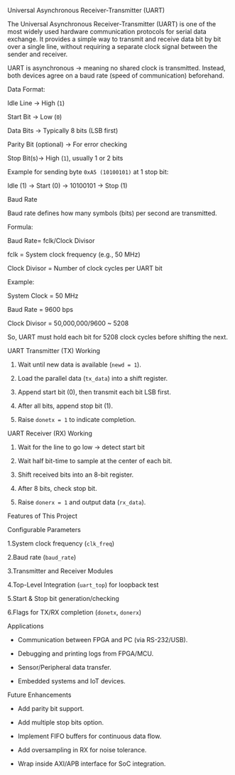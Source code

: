  Universal Asynchronous Receiver-Transmitter (UART) 

The Universal Asynchronous Receiver-Transmitter (UART) is one of the most widely used hardware communication protocols for serial data exchange.
It provides a simple way to transmit and receive data bit by bit over a single line, without requiring a separate clock signal between the sender and receiver.

UART is asynchronous → meaning no shared clock is transmitted. Instead, both devices agree on a baud rate (speed of communication) beforehand.

Data Format:

Idle Line → High (`1`)

Start Bit → Low (`0`)

Data Bits → Typically 8 bits (LSB first)

Parity Bit (optional) → For error checking

Stop Bit(s)→ High (`1`), usually 1 or 2 bits

Example for sending byte `0xA5 (10100101)` at 1 stop bit:

Idle (1) → Start (0) → 10100101 → Stop (1)  


Baud Rate

Baud rate defines how many symbols (bits) per second are transmitted.

Formula:

Baud Rate= fclk/Clock Divisor

fclk	​= System clock frequency (e.g., 50 MHz)

Clock Divisor = Number of clock cycles per UART bit​


Example:

System Clock = 50 MHz

Baud Rate = 9600 bps

Clock Divisor = 50,000,000/9600 ~ 5208

So, UART must hold each bit for 5208 clock cycles before shifting the next.

UART Transmitter (TX) Working

1. Wait until new data is available (`newd = 1`).

2. Load the parallel data (`tx_data`) into a shift register.

3. Append start bit (0), then transmit each bit LSB first.

4. After all bits, append stop bit (1).

5. Raise `donetx = 1` to indicate completion.

UART Receiver (RX) Working

1. Wait for the line to go low → detect start bit

2. Wait half bit-time to sample at the center of each bit.

3. Shift received bits into an 8-bit register.

4. After 8 bits, check stop bit.

5. Raise `donerx = 1` and output data (`rx_data`).

Features of This Project

Configurable Parameters

  1.System clock frequency (`clk_freq`)
 
  2.Baud rate (`baud_rate`)
  
  3.Transmitter and Receiver Modules
  
  4.Top-Level Integration (`uart_top`) for loopback test
  
  5.Start & Stop bit generation/checking
  
  6.Flags for TX/RX completion (`donetx`, `donerx`)

 Applications

* Communication between FPGA and PC (via RS-232/USB).

* Debugging and printing logs from FPGA/MCU.

* Sensor/Peripheral data transfer.

* Embedded systems and IoT devices.

 Future Enhancements

* Add parity bit support.

* Add multiple stop bits option.

* Implement FIFO buffers for continuous data flow.

* Add oversampling in RX for noise tolerance.

* Wrap inside AXI/APB interface for SoC integration.


